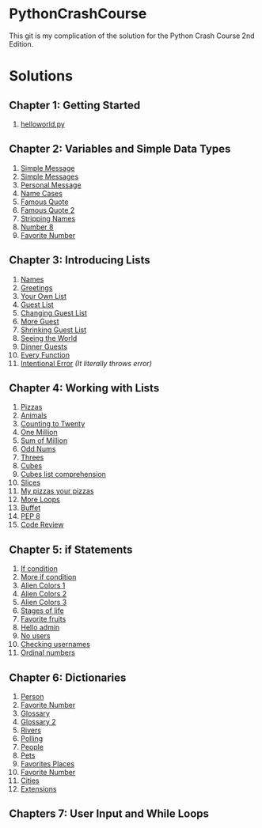 # PythonCrashCourse
This git is my complication of the solution for the Python Crash Course 2nd Edition. 
# Solutions

## Chapter 1: Getting Started
1. [helloworld.py](https://github.com/reubadoob/PythonCrashCourse/blob/master/Chpt1/1-0_helloworld.py)

## Chapter 2: Variables and Simple Data Types
1. [Simple Message](https://github.com/reubadoob/PythonCrashCourse/blob/master/Chpt2/2-1_simple_message.py)
2. [Simple Messages](https://github.com/reubadoob/PythonCrashCourse/blob/master/Chpt2/2-2_simple_messages.py)
3. [Personal Message](https://github.com/reubadoob/PythonCrashCourse/blob/master/Chpt2/2-3_personnelmessage.py)
4. [Name Cases](https://github.com/reubadoob/PythonCrashCourse/blob/master/Chpt2/2-4_name_cases.py)
5. [Famous Quote](https://github.com/reubadoob/PythonCrashCourse/blob/master/Chpt2/2-5_famous_quote.py)
6. [Famous Quote 2](https://github.com/reubadoob/PythonCrashCourse/blob/master/Chpt2/2-6_famous_quote_2.py)
7. [Stripping Names](https://github.com/reubadoob/PythonCrashCourse/blob/master/Chpt2/2-7_stripping_names.py)
8. [Number 8](https://github.com/reubadoob/PythonCrashCourse/blob/master/Chpt2/2-8_number_eight.py)
9. [Favorite Number](https://github.com/reubadoob/PythonCrashCourse/blob/master/Chpt2/2-9_favorite_number.py)

## Chapter 3: Introducing Lists
1. [Names](https://github.com/reubadoob/PythonCrashCourse/blob/master/Chpt3/3-1_names.py)
2. [Greetings](https://github.com/reubadoob/PythonCrashCourse/blob/master/Chpt3/3-2_greetings.py)
3. [Your Own List](https://github.com/reubadoob/PythonCrashCourse/blob/master/Chpt3/3-3_Your_Own_List.py)
4. [Guest List]()
5. [Changing Guest List](https://github.com/reubadoob/PythonCrashCourse/blob/master/Chpt3/3-4_Guest_List.py)
6. [More Guest](https://github.com/reubadoob/PythonCrashCourse/blob/master/Chpt3/3-5_Changing_Guest_List.py)
7. [Shrinking Guest List](https://github.com/reubadoob/PythonCrashCourse/blob/master/Chpt3/3-7_Shrinking_Guest_List.py)
8. [Seeing the World](https://github.com/reubadoob/PythonCrashCourse/blob/master/Chpt3/3-8_Seeing_The_World.py)
9. [Dinner Guests](https://github.com/reubadoob/PythonCrashCourse/blob/master/Chpt3/3-9_Dinner_Guests.py)
10. [Every Function](https://github.com/reubadoob/PythonCrashCourse/blob/master/Chpt3/3-10_Every_Function.py)
11. [Intentional Error]() *(It literally throws error)*

## Chapter 4: Working with Lists
1. [Pizzas](https://github.com/reubadoob/PythonCrashCourse/blob/master/Chpt4/4-1_Pizzas.py)
2. [Animals](https://github.com/reubadoob/PythonCrashCourse/blob/master/Chpt4/4-2_Animals.py)
3. [Counting to Twenty](https://github.com/reubadoob/PythonCrashCourse/blob/master/Chpt4/4-3_Counting_to_Twenty.py)
4. [One Million](https://github.com/reubadoob/PythonCrashCourse/blob/master/Chpt4/4-4_One_Million.py)
5. [Sum of Million](https://github.com/reubadoob/PythonCrashCourse/blob/master/Chpt4/4-5_Summing_a_Million.py)
6. [Odd Nums](https://github.com/reubadoob/PythonCrashCourse/blob/master/Chpt4/4-6_Odd_Numbers.py)
7. [Threes](https://github.com/reubadoob/PythonCrashCourse/blob/master/Chpt4/4-7_Threes.py)
8. [Cubes](https://github.com/reubadoob/PythonCrashCourse/blob/master/Chpt4/4-8_Cubes.py)
9. [Cubes list comprehension](https://github.com/reubadoob/PythonCrashCourse/blob/master/Chpt4/4-9_Cube_Comprehension.py)
10. [Slices](https://github.com/reubadoob/PythonCrashCourse/blob/master/Chpt4/4-10_Slices.py)
11. [My pizzas your pizzas](https://github.com/reubadoob/PythonCrashCourse/blob/master/Chpt4/4-11_My_Pizzas_Your_Pizzas.py)
12. [More Loops](https://github.com/reubadoob/PythonCrashCourse/blob/master/Chpt4/4-12_More_Loops.py)
13. [Buffet](https://github.com/reubadoob/PythonCrashCourse/blob/master/Chpt4/4-13_Buffet.py)
14. [PEP 8](https://github.com/reubadoob/PythonCrashCourse/blob/master/Chpt4/4-14_PEP_8.py)
15. [Code Review](https://github.com/reubadoob/PythonCrashCourse/blob/master/Chpt4/4-15_Code_Review.py)

## Chapter 5: if Statements
1. [If condition](https://github.com/reubadoob/PythonCrashCourse/blob/master/Chpt5/5-1_Conditional_Tests.py)
2. [More if condition](https://github.com/reubadoob/PythonCrashCourse/blob/master/Chpt5/5-2_More_Conditional_Tests.py)
3. [Alien Colors 1](https://github.com/reubadoob/PythonCrashCourse/blob/master/Chpt5/5-3_Alien_Colors_1.py)
4. [Alien Colors 2](https://github.com/reubadoob/PythonCrashCourse/blob/master/Chpt5/5-4_Alien_Colors_2.py)
5. [Alien Colors 3](https://github.com/reubadoob/PythonCrashCourse/blob/master/Chpt5/5-5_Alien_Colors_3.py)
6. [Stages of life](https://github.com/reubadoob/PythonCrashCourse/blob/master/Chpt5/5-6_Stages_of_life.py)
7. [Favorite fruits](https://github.com/reubadoob/PythonCrashCourse/blob/master/Chpt5/5-7_Favorite_Fruit.py)
8. [Hello admin](https://github.com/reubadoob/PythonCrashCourse/blob/master/Chpt5/5-8_Hello_Admin.py)
9. [No users](https://github.com/reubadoob/PythonCrashCourse/blob/master/Chpt5/5-9_No_Users.py)
10. [Checking usernames](https://github.com/reubadoob/PythonCrashCourse/blob/master/Chpt5/5-10_Checking_Usernames.py)
11. [Ordinal numbers](https://github.com/reubadoob/PythonCrashCourse/blob/master/Chpt5/5-11_Ordinal_Numbers.py)

## Chapter 6: Dictionaries 
1. [Person]()
2. [Favorite Number]()
3. [Glossary]()
4. [Glossary 2]()
5. [Rivers]()
6. [Polling]()
7. [People]()
8. [Pets]()
9. [Favorites Places]()
10. [Favorite Number]()
11. [Cities]()
12. [Extensions]()

## Chapters 7: User Input and While Loops
